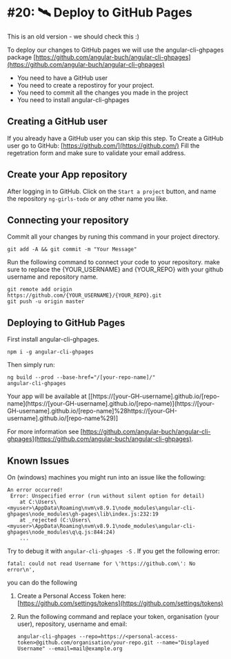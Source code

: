 # \#20: 🛰 Deploy to GitHub Pages

This is an old version - we should check this :\)

To deploy our changes to GitHub pages we will use the angular-cli-ghpages package [https://github.com/angular-buch/angular-cli-ghpages](https://github.com/angular-buch/angular-cli-ghpages)

* You need to have a GitHub user
* You need to create a repostiroy for your project.
* You need to commit all the changes you made in the project
* You need to install angular-cli-ghpages

## Creating a GitHub user

If you already have a GitHub user you can skip this step. To Create a GitHub user go to GitHub: [https://github.com/](https://github.com/) Fill the regetration form and make sure to validate your email address.

## Create your App repository

After logging in to GitHub. Click on the `Start a project` button, and name the repository `ng-girls-todo` or any other name you like.

## Connecting your repository

Commit all your changes by runing this command in your project directory.

```text
git add -A && git commit -m "Your Message"
```

Run the following command to connect your code to your repository. make sure to replace the {YOUR\_USERNAME} and {YOUR\_REPO} with your github username and repository name.

```text
git remote add origin https://github.com/{YOUR_USERNAME}/{YOUR_REPO}.git
git push -u origin master
```

## Deploying to GitHub Pages

First install angular-cli-ghpages.

```text
npm i -g angular-cli-ghpages
```

Then simply run:

```text
ng build --prod --base-href="/[your-repo-name]/"
angular-cli-ghpages
```

Your app will be available at \[[https://\[your-GH-username\].github.io/\[repo-name\]\(https://\[your-GH-username\].github.io/\[repo-name\)\](https://[your-GH-username].github.io/[repo-name]%28https://[your-GH-username].github.io/[repo-name%29\)\]

For more information see [https://github.com/angular-buch/angular-cli-ghpages](https://github.com/angular-buch/angular-cli-ghpages).

## Known Issues

On \(windows\) machines you might run into an issue like the following:

```text
An error occurred!
 Error: Unspecified error (run without silent option for detail)
    at C:\Users\<myuser>\AppData\Roaming\nvm\v8.9.1\node_modules\angular-cli-ghpages\node_modules\gh-pages\lib\index.js:232:19
    at _rejected (C:\Users\<myuser>\AppData\Roaming\nvm\v8.9.1\node_modules\angular-cli-ghpages\node_modules\q\q.js:844:24)
    ...
```

Try to debug it with `angular-cli-ghpages -S` . If you get the following error:

```text
fatal: could not read Username for \'https://github.com\': No error\n',
```

you can do the following

1. Create a Personal Access Token here: [https://github.com/settings/tokens](https://github.com/settings/tokens)
2. Run the following command and replace your token, organisation \(your user\), repository, username and email:

   ```text
   angular-cli-ghpages --repo=https://<personal-access-token>@github.com/organisation/your-repo.git --name="Displayed Username" --email=mail@example.org
   ```

